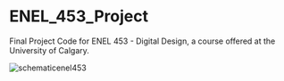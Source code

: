 # ENEL_453_Project
Final Project Code for ENEL 453 - Digital Design, a course offered at the University of Calgary.

![schematicenel453](https://github.com/user-attachments/assets/89801f5e-c208-4675-940e-988fad48385e)
